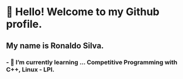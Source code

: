 # 👋  Hello! Welcome to my Github profile.
## My name is Ronaldo Silva.

 
### - 🌱 I’m currently learning ... Competitive Programming with C++, Linux - LPI.
